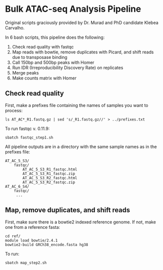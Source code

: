 # Bulk ATAC-seq Analysis Pipeline
Original scripts graciously provided by Dr. Murad and PhD candidate Klebea Carvalho.

In 6 bash scripts, this pipeline does the following:
1) Check read quality with fastqc
2) Map reads with bowtie, remove duplicates with Picard, and shift reads due to transposase binding
3) Call 150bp and 500bp peaks with Homer
4) Run IDR (Irreproducibility Discovery Rate) on replicates
5) Merge peaks
6) Make counts matrix with Homer


## Check read quality
First, make a prefixes file containing the names of samples you want to process:
```
ls AT_AC*_R1.fastq.gz | sed 's/_R1.fastq.gz//' > ../prefixes.txt
```

To run fastqc v. 0.11.9:
```
sbatch fastqc_step1.sh
```

All pipeline outputs are in a directory with the same sample names as in the prefixes file:
```
AT_AC_5_S3/
    fastqc/
        AT_AC_5_S3_R1_fastqc.html
        AT_AC_5_S3_R1_fastqc.zip
        AT_AC_5_S3_R2_fastqc.html
        AT_AC_5_S3_R2_fastqc.zip
AT_AC_6_S4/
    fastqc/
     ...     
```

## Map, remove duplicates, and shift reads
First, make sure there is a bowtie2 indexed reference genome. If not, make one from a reference fasta:
```
cd ref/
module load bowtie/2.4.1
bowtie2-build GRCh38_encode.fasta hg38
```

To run:
```
sbatch map_step2.sh
```
